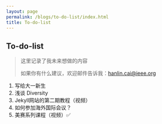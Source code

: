 ```yaml
---
layout: page
permalink: /blogs/to-do-list/index.html
title: To-do-list
---
```


## To-do-list

> 这里记录了我未来想做的内容
>
> 如果你有什么建议，欢迎邮件告诉我：hanlin.cai@ieee.org

1. 写给大一新生
2. 浅谈 Diversity
3. Jekyll网站的第二期教程（视频）
4. 如何参加海外国际会议？
5. 美赛系列课程（视频）✅
